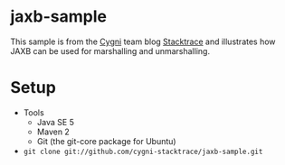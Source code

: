jaxb-sample
============

This sample is from the [Cygni](http://cygni.se) team blog [Stacktrace](http://stacktrace.se)
and illustrates how JAXB can be used for marshalling and unmarshalling.

Setup
=====
* Tools
  * Java SE 5
  * Maven 2
  * Git (the git-core package for Ubuntu)
* `git clone git://github.com/cygni-stacktrace/jaxb-sample.git`
